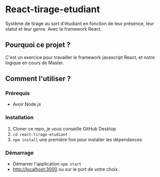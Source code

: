 # React-tirage-etudiant

Système de tirage au sort d'étudiant en fonction de leur présence, leur statut et leur genre. Avec le framework React.

## Pourquoi ce projet ?

C'est un exercice pour travailler le framework javascript React, et notre logique en cours de Master.

## Comment l'utiliser ?

### Prérequis

- Avoir Node.js

### Installation

1. Cloner ce repo, je vous conseille GitHub Desktop
2. `cd react-tirage-etudiant`
3. `npm install` une première fois pour installer les dépendances

### Démarrage

- Démarrer l'application `npm start`
- [http://localhost:3000](http://localhost:3000) ou sur le port de votre choix.
